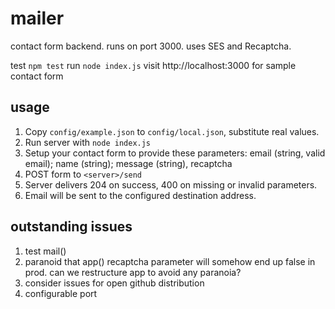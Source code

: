 # mailer
contact form backend. runs on port 3000. uses SES and Recaptcha.

test `npm test`
run `node index.js`
visit http://localhost:3000 for sample contact form

## usage
1. Copy `config/example.json` to `config/local.json`, substitute real values.
2. Run server with `node index.js`
3. Setup your contact form to provide these parameters: email (string, valid email); name (string); message (string), recaptcha
3. POST form to `<server>/send`
5. Server delivers 204 on success, 400 on missing or invalid parameters.
6. Email will be sent to the configured destination address.

## outstanding issues
1. test mail()
2. paranoid that app() recaptcha parameter will somehow end up false in prod. can we restructure app to avoid any paranoia?
3. consider issues for open github distribution
4. configurable port